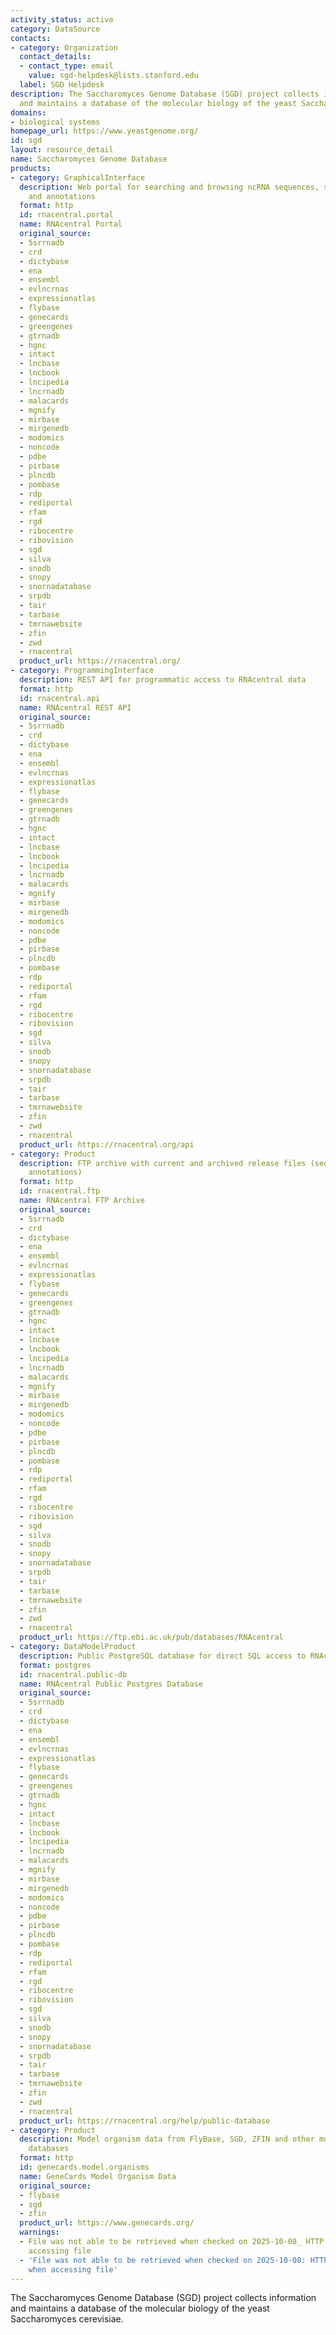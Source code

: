 ```yaml
---
activity_status: active
category: DataSource
contacts:
- category: Organization
  contact_details:
  - contact_type: email
    value: sgd-helpdesk@lists.stanford.edu
  label: SGD Helpdesk
description: The Saccharomyces Genome Database (SGD) project collects information
  and maintains a database of the molecular biology of the yeast Saccharomyces cerevisiae.
domains:
- biological systems
homepage_url: https://www.yeastgenome.org/
id: sgd
layout: resource_detail
name: Saccharomyces Genome Database
products:
- category: GraphicalInterface
  description: Web portal for searching and browsing ncRNA sequences, structures,
    and annotations
  format: http
  id: rnacentral.portal
  name: RNAcentral Portal
  original_source:
  - 5srrnadb
  - crd
  - dictybase
  - ena
  - ensembl
  - evlncrnas
  - expressionatlas
  - flybase
  - genecards
  - greengenes
  - gtrnadb
  - hgnc
  - intact
  - lncbase
  - lncbook
  - lncipedia
  - lncrnadb
  - malacards
  - mgnify
  - mirbase
  - mirgenedb
  - modomics
  - noncode
  - pdbe
  - pirbase
  - plncdb
  - pombase
  - rdp
  - rediportal
  - rfam
  - rgd
  - ribocentre
  - ribovision
  - sgd
  - silva
  - snodb
  - snopy
  - snornadatabase
  - srpdb
  - tair
  - tarbase
  - tmrnawebsite
  - zfin
  - zwd
  - rnacentral
  product_url: https://rnacentral.org/
- category: ProgrammingInterface
  description: REST API for programmatic access to RNAcentral data
  format: http
  id: rnacentral.api
  name: RNAcentral REST API
  original_source:
  - 5srrnadb
  - crd
  - dictybase
  - ena
  - ensembl
  - evlncrnas
  - expressionatlas
  - flybase
  - genecards
  - greengenes
  - gtrnadb
  - hgnc
  - intact
  - lncbase
  - lncbook
  - lncipedia
  - lncrnadb
  - malacards
  - mgnify
  - mirbase
  - mirgenedb
  - modomics
  - noncode
  - pdbe
  - pirbase
  - plncdb
  - pombase
  - rdp
  - rediportal
  - rfam
  - rgd
  - ribocentre
  - ribovision
  - sgd
  - silva
  - snodb
  - snopy
  - snornadatabase
  - srpdb
  - tair
  - tarbase
  - tmrnawebsite
  - zfin
  - zwd
  - rnacentral
  product_url: https://rnacentral.org/api
- category: Product
  description: FTP archive with current and archived release files (sequences and
    annotations)
  format: http
  id: rnacentral.ftp
  name: RNAcentral FTP Archive
  original_source:
  - 5srrnadb
  - crd
  - dictybase
  - ena
  - ensembl
  - evlncrnas
  - expressionatlas
  - flybase
  - genecards
  - greengenes
  - gtrnadb
  - hgnc
  - intact
  - lncbase
  - lncbook
  - lncipedia
  - lncrnadb
  - malacards
  - mgnify
  - mirbase
  - mirgenedb
  - modomics
  - noncode
  - pdbe
  - pirbase
  - plncdb
  - pombase
  - rdp
  - rediportal
  - rfam
  - rgd
  - ribocentre
  - ribovision
  - sgd
  - silva
  - snodb
  - snopy
  - snornadatabase
  - srpdb
  - tair
  - tarbase
  - tmrnawebsite
  - zfin
  - zwd
  - rnacentral
  product_url: https://ftp.ebi.ac.uk/pub/databases/RNAcentral
- category: DataModelProduct
  description: Public PostgreSQL database for direct SQL access to RNAcentral data
  format: postgres
  id: rnacentral.public-db
  name: RNAcentral Public Postgres Database
  original_source:
  - 5srrnadb
  - crd
  - dictybase
  - ena
  - ensembl
  - evlncrnas
  - expressionatlas
  - flybase
  - genecards
  - greengenes
  - gtrnadb
  - hgnc
  - intact
  - lncbase
  - lncbook
  - lncipedia
  - lncrnadb
  - malacards
  - mgnify
  - mirbase
  - mirgenedb
  - modomics
  - noncode
  - pdbe
  - pirbase
  - plncdb
  - pombase
  - rdp
  - rediportal
  - rfam
  - rgd
  - ribocentre
  - ribovision
  - sgd
  - silva
  - snodb
  - snopy
  - snornadatabase
  - srpdb
  - tair
  - tarbase
  - tmrnawebsite
  - zfin
  - zwd
  - rnacentral
  product_url: https://rnacentral.org/help/public-database
- category: Product
  description: Model organism data from FlyBase, SGD, ZFIN and other model organism
    databases
  format: http
  id: genecards.model.organisms
  name: GeneCards Model Organism Data
  original_source:
  - flybase
  - sgd
  - zfin
  product_url: https://www.genecards.org/
  warnings:
  - File was not able to be retrieved when checked on 2025-10-08_ HTTP 403 error when
    accessing file
  - 'File was not able to be retrieved when checked on 2025-10-08: HTTP 403 error
    when accessing file'
---
```

The Saccharomyces Genome Database (SGD) project collects information and maintains a database of the molecular biology of the yeast Saccharomyces cerevisiae.